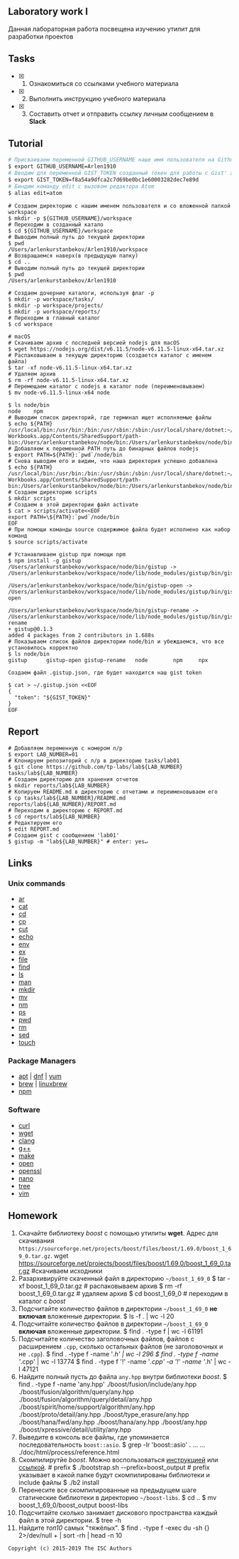 ## Laboratory work I

Данная лабораторная работа посвещена изучению утилит для разработки проектов

## Tasks

- [x] 1. Ознакомиться со ссылками учебного материала
- [x] 2. Выполнить инструкцию учебного материала
- [x] 3. Составить отчет и отправить ссылку личным сообщением в **Slack**

## Tutorial


```bash
# Присваиваем переменной GITHUB_USERNAME наше имя пользователя на Github
$ export GITHUB_USERNAME=Arlen1910
# Вводим для переменной GIST_TOKEN созданный токен для работы с Gist' ами
$ export GIST_TOKEN=f8a54a9dfca2c7d69be0bc1e60003282dec7e89d
# Биндим команду edit с вызовом редактора Atom
$ alias edit=atom

```

```ShellSession
# Создаем директорию с нашим именем пользователя и со вложенной папкой workspace
$ mkdir -p ${GITHUB_USERNAME}/workspace
# Переходим в созданный катало
$ cd ${GITHUB_USERNAME}/workspace
# Выводим полный путь до текущей директории
$ pwd
/Users/arlenkurstanbekov/Arlen1910/workspace
# Возвращаемся наверх(в предыдущую папку)
$ cd ..
# Выводим полный путь до текущей директории
$ pwd
/Users/arlenkurstanbekov/Arlen1910
```

```ShellSession
# Создаем дочерние каталоги, используя флаг -p
$ mkdir -p workspace/tasks/
$ mkdir -p workspace/projects/
$ mkdir -p workspace/reports/
# Переходим в главный каталог
$ cd workspace
```

```ShellSession
# macOS
# Скачиваем архив с последней версией nodejs для macOS
$ wget https://nodejs.org/dist/v6.11.5/node-v6.11.5-linux-x64.tar.xz
# Распаковываем в текущую директорию (создается каталог с именем файла)
$ tar -xf node-v6.11.5-linux-x64.tar.xz
# Удаляем архив
$ rm -rf node-v6.11.5-linux-x64.tar.xz
# Перемещаем каталог с nodejs в каталог node (переименовываем)
$ mv node-v6.11.5-linux-x64 node
```

```ShellSession
$ ls node/bin
node	npm
# Выводим список директорий, где терминал ищет исполняемые файлы
$ echo ${PATH}
/usr/local/bin:/usr/bin:/bin:/usr/sbin:/sbin:/usr/local/share/dotnet:~/.dotnet/tools:/Library/Frameworks/Mono.framework/Versions/Current/Commands:/Applications/Xamarin Workbooks.app/Contents/SharedSupport/path-bin:/Users/arlenkurstanbekov/node/bin:/Users/arlenkurstanbekov/node/bin
# Добавляем к переменной PATH путь до бинарных файлов nodejs
$ export PATH=${PATH}:`pwd`/node/bin
# Снова выводим его и видим, что наша директория успешно добавлена
$ echo ${PATH}
/usr/local/bin:/usr/bin:/bin:/usr/sbin:/sbin:/usr/local/share/dotnet:~/.dotnet/tools:/Library/Frameworks/Mono.framework/Versions/Current/Commands:/Applications/Xamarin Workbooks.app/Contents/SharedSupport/path-bin:/Users/arlenkurstanbekov/node/bin:/Users/arlenkurstanbekov/node/bin:/Users/arlenkurstanbekov/Arlen1910/workspace/node/bin
# Создаем директорию scripts
$ mkdir scripts
# Создаем в этой директории файл activate
$ cat > scripts/activate<<EOF
export PATH=\${PATH}:`pwd`/node/bin
EOF
# При помощи команды source содержимое файла будет исполнено как набор команд
$ source scripts/activate
```

```ShellSession
# Устанавливаем gistup при помощи npm
$ npm install -g gistup
/Users/arlenkurstanbekov/workspace/node/bin/gistup ->
/Users/arlenkurstanbekov/workspace/node/lib/node_modules/gistup/bin/gistup

/Users/arlenkurstanbekov/workspace/node/bin/gistup-open ->
/Users/arlenkurstanbekov/workspace/node/lib/node_modules/gistup/bin/gistup-open

/Users/arlenkurstanbekov/workspace/node/bin/gistup-rename ->
/Users/arlenkurstanbekov/workspace/node/lib/node_modules/gistup/bin/gistup-rename
+ gistup@0.1.3
added 4 packages from 2 contributors in 1.688s
# Показываем список файлов директории node/bin и убеждаемся, что все установилось корректно
$ ls node/bin
gistup		gistup-open	gistup-rename	node		npm		npx

Создаем файл .gistup.json, где будет находится наш gist token

$ cat > ~/.gistup.json <<EOF
{
  "token": "${GIST_TOKEN}"
}
EOF
```

## Report

```ShellSession
# Добавляем переменную с номером л/р
$ export LAB_NUMBER=01
# Клонируем репозиторий с л/р в директорию tasks/lab01
$ git clone https://github.com/tp-labs/lab${LAB_NUMBER} tasks/lab${LAB_NUMBER}
# Создаем директорию для хранения отчетов
$ mkdir reports/lab${LAB_NUMBER}
# Копируем README.md в директорию с отчетами и переименовываем его
$ cp tasks/lab${LAB_NUMBER}/README.md reports/lab${LAB_NUMBER}/REPORT.md
# Переходим в директорию с REPORT.md
$ cd reports/lab${LAB_NUMBER}
# Редактируем его
$ edit REPORT.md
# Создаем gist с сообщением 'lab01'
$ gistup -m "lab${LAB_NUMBER}" # enter: yes↵
```

## Links

### Unix commands

- [ar](https://en.wikipedia.org/wiki/Ar_(Unix))
- [cat](https://en.wikipedia.org/wiki/Cat_(Unix))
- [cd](https://en.wikipedia.org/wiki/Cd_(command))
- [cp](https://en.wikipedia.org/wiki/Cp_(Unix))
- [cut](https://en.wikipedia.org/wiki/Cut_(Unix))
- [echo](https://en.wikipedia.org/wiki/Echo_(command))
- [env](https://en.wikipedia.org/wiki/Env_(shell))
- [ex](https://en.wikipedia.org/wiki/Ex_(editor))
- [file](https://en.wikipedia.org/wiki/File_(command))
- [find](https://en.wikipedia.org/wiki/Find)
- [ls](https://en.wikipedia.org/wiki/Ls)
- [man](https://en.wikipedia.org/wiki/Man_page)
- [mkdir](https://en.wikipedia.org/wiki/Mkdir)
- [mv](https://en.wikipedia.org/wiki/Mv)
- [nm](https://en.wikipedia.org/wiki/Nm_(Unix))
- [ps](https://en.wikipedia.org/wiki/Ps_(Unix))
- [pwd](https://en.wikipedia.org/wiki/Pwd)
- [rm](https://en.wikipedia.org/wiki/Rm_(Unix))
- [sed](https://en.wikipedia.org/wiki/Sed)
- [touch](https://en.wikipedia.org/wiki/Touch_(Unix))

### Package Managers

- [apt](http://help.ubuntu.ru/wiki/apt) | [dnf](https://en.wikipedia.org/wiki/DNF_(software)) | [yum](https://fedoraproject.org/wiki/Yum/ru)
- [brew](https://brew.sh) | [linuxbrew](http://linuxbrew.sh)
- [npm](https://docs.npmjs.com)

### Software

- [curl](https://www.gitbook.com/book/bagder/everything-curl/details)
- [wget](https://www.gnu.org/software/wget/manual/wget.pdf)
- [clang](https://clang.llvm.org)
- [g++](https://gcc.gnu.org/onlinedocs/gcc-4.0.2/gcc/G_002b_002b-and-GCC.html)
- [make](https://en.wikipedia.org/wiki/Make_(software))
- [open](https://developer.apple.com/legacy/library/documentation/Darwin/Reference/ManPages/man1/open.1.html)
- [openssl](https://www.openssl.org)
- [nano](https://www.nano-editor.org)
- [tree](https://linux.die.net/man/1/tree)
- [vim](http://www.vim.org)

## Homework

1. Скачайте библиотеку *boost* с помощью утилиты **wget**. Адрес для скачивания `https://sourceforge.net/projects/boost/files/boost/1.69.0/boost_1_69_0.tar.gz`.
wget https://sourceforge.net/projects/boost/files/boost/1.69.0/boost_1_69_0.tar.gz #скачиваем исходники
2. Разархивируйте скаченный файл в директорию `~/boost_1_69_0`
$ tar -xf boost_1_69_0.tar.gz # распаковываем архив
$ rm -rf boost_1_69_0.tar.gz # удаляем архив
$ cd boost_1_69_0 # переходим в каталог с *boost*
3. Подсчитайте количество файлов в директории `~/boost_1_69_0` **не включая** вложенные директории.
$ ls -f . | wc -l
20
4. Подсчитайте количество файлов в директории `~/boost_1_69_0` **включая** вложенные директории.
$ find . -type f | wc -l
61191
5. Подсчитайте количество заголовочных файлов, файлов с расширением `.cpp`, сколько остальных файлов (не заголовочных и не `.cpp`).
$ find . -type f -name '*.h' | wc -l
296
$ find . -type f -name '*.cpp' | wc -l
13774
$ find . -type f '!' -name '*.cpp' -a '!' -name '*.h' | wc -l
47121
6. Найдите полный пусть до файла `any.hpp` внутри библиотеки *boost*.
$ find . -type f -name 'any.hpp'
./boost/fusion/include/any.hpp
./boost/fusion/algorithm/query/any.hpp
./boost/fusion/algorithm/query/detail/any.hpp
./boost/spirit/home/support/algorithm/any.hpp
./boost/proto/detail/any.hpp
./boost/type_erasure/any.hpp
./boost/hana/fwd/any.hpp
./boost/hana/any.hpp
./boost/any.hpp
./boost/xpressive/detail/utility/any.hpp
7. Выведите в консоль все файлы, где упоминается последовательность `boost::asio`.
$ grep -lr 'boost::asio' .
...
...
./doc/html/process/reference.html
8. Скомпилирутйе *boost*. Можно воспользоваться [инструкцией](https://www.boost.org/doc/libs/1_61_0/more/getting_started/unix-variants.html#or-build-custom-binaries) или [ссылкой](https://codeyarns.com/2017/01/24/how-to-build-boost-on-linux/). # prefix 
$ ./bootstrap.sh --prefix=boost_output # prefix указывает в какой папке будут скомпилированы библиотеки и include файлы
$ ./b2 install
9. Перенесите все скомпилированные на предыдущем шаге статические библиотеки в директорию `~/boost-libs`.
$ cd ..
$ mv boost_1_69_0/boost_output boost-libs
10. Подсчитайте сколько занимает дискового пространства каждый файл в этой директории.
$ tree -h
11. Найдите *топ10* самых "тяжёлых".
$ find .  -type f -exec du -sh {} 2>/dev/null + | sort -rh | head -n 10

```
Copyright (c) 2015-2019 The ISC Authors
```
